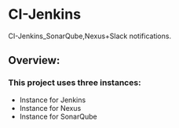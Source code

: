 # CI-Jenkins
CI-Jenkins_SonarQube,Nexus+Slack notifications.

## Overview:

### This project uses three instances: 
* Instance for Jenkins
* Instance for Nexus
* Instance for SonarQube
